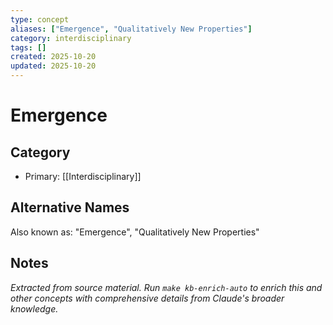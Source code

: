 ```yaml
---
type: concept
aliases: ["Emergence", "Qualitatively New Properties"]
category: interdisciplinary
tags: []
created: 2025-10-20
updated: 2025-10-20
---
```


# Emergence

## Category

- Primary: [[Interdisciplinary]]

## Alternative Names

Also known as: "Emergence", "Qualitatively New Properties"

## Notes

*Extracted from source material. Run `make kb-enrich-auto` to enrich this and other concepts with comprehensive details from Claude's broader knowledge.*
